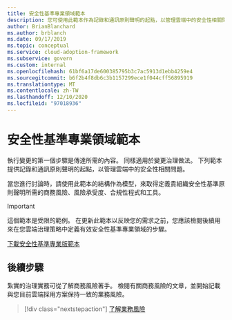 ```yaml
---
title: 安全性基準專業領域範本
description: 您可使用此範本作為記錄和通訊原則聲明的起點，以管理雲端中的安全性相關問題。
author: BrianBlanchard
ms.author: brblanch
ms.date: 09/17/2019
ms.topic: conceptual
ms.service: cloud-adoption-framework
ms.subservice: govern
ms.custom: internal
ms.openlocfilehash: 61bf6a17de600385795b3c7ac5913d1ebb4259e4
ms.sourcegitcommit: b6f2b4f8db6c3b1157299ece1f044cff56895919
ms.translationtype: MT
ms.contentlocale: zh-TW
ms.lasthandoff: 12/10/2020
ms.locfileid: "97018936"
---
```

# <a name="security-baseline-discipline-template"></a>安全性基準專業領域範本

執行變更的第一個步驟是傳達所需的內容。 同樣適用於變更治理做法。 下列範本提供記錄和通訊原則聲明的起點，以管理雲端中的安全性相關問題。

當您進行討論時，請使用此範本的結構作為模型，來取得定義貴組織安全性基準原則聲明所需的商務風險、風險承受度、合規性程式和工具。

> [!IMPORTANT]
> 這個範本是受限的範例。 在更新此範本以反映您的需求之前，您應該檢閱後續用來在您雲端治理策略中定義有效安全性基準專業領域的步驟。

[下載安全性基準專業版範本](https://raw.githubusercontent.com/microsoft/CloudAdoptionFramework/master/govern/security-baseline-discipline-template.docx)

## <a name="next-steps"></a>後續步驟

紮實的治理實務可從了解商務風險著手。 檢閱有關商務風險的文章，並開始記載與您目前雲端採用方案保持一致的業務風險。

> [!div class="nextstepaction"]
> [了解業務風險](./business-risks.md)
